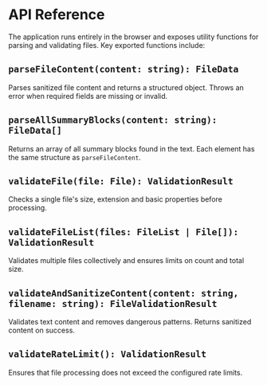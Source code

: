 # API Reference

The application runs entirely in the browser and exposes utility functions for parsing and validating files. Key exported functions include:

## `parseFileContent(content: string): FileData`

Parses sanitized file content and returns a structured object. Throws an error when required fields are missing or invalid.

## `parseAllSummaryBlocks(content: string): FileData[]`

Returns an array of all summary blocks found in the text. Each element has the same structure as `parseFileContent`.

## `validateFile(file: File): ValidationResult`

Checks a single file's size, extension and basic properties before processing.

## `validateFileList(files: FileList | File[]): ValidationResult`

Validates multiple files collectively and ensures limits on count and total size.

## `validateAndSanitizeContent(content: string, filename: string): FileValidationResult`

Validates text content and removes dangerous patterns. Returns sanitized content on success.

## `validateRateLimit(): ValidationResult`

Ensures that file processing does not exceed the configured rate limits.
